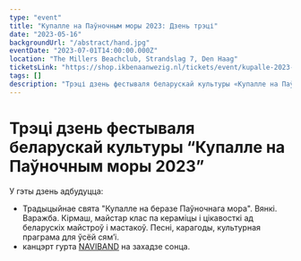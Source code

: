 ```yaml
---
type: "event"
title: "Купалле на Паўночным моры 2023: Дзень трэці"
date: "2023-05-16"
backgroundUrl: "/abstract/hand.jpg"
eventDate: "2023-07-01T14:00:00.000Z"
location: "The Millers Beachclub, Strandslag 7, Den Haag"
ticketsLink: "https://shop.ikbenaanwezig.nl/tickets/event/kupalle-2023-early-birds"
tags: []
description: "Трэці дзень фестываля беларускай культуры «Купалле на Паўночным моры 2023»"
---
```


# Трэці дзень фестываля беларускай культуры “Купалле на Паўночным моры 2023”

У гэты дзень адбудуцца:
- Традыцыйнае свята "Купалле на беразе Паўночнага мора". Вянкі. Варажба. Кірмаш, майстар клас па кераміцы і цікавосткі ад беларускіх майстроў і мастакоў. Песні, карагоды, культурная праграма для ўсёй сям’і.
- канцэрт гурта [NAVIBAND](https://www.instagram.com/naviband/) на захадзе сонца.
